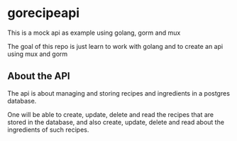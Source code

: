 # gorecipeapi

This is a mock api as example using golang, gorm and mux

The goal of this repo is just learn to work with golang and to create an api using mux and gorm

## About the API

The api is about managing and storing recipes and ingredients in a postgres database.

One will be able to create, update, delete and read the recipes that are stored in the database, and also create, update, delete and read about the ingredients of such recipes.
